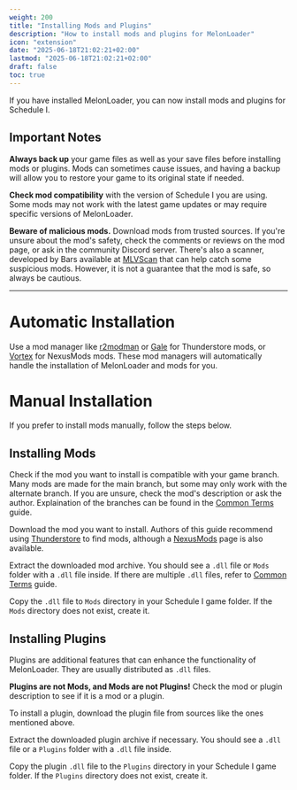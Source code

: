 ```yaml
---
weight: 200
title: "Installing Mods and Plugins"
description: "How to install mods and plugins for MelonLoader"
icon: "extension"
date: "2025-06-18T21:02:21+02:00"
lastmod: "2025-06-18T21:02:21+02:00"
draft: false
toc: true
---
```


If you have installed MelonLoader, you can now install mods and plugins for Schedule I.

## Important Notes
**Always back up** your game files as well as your save files before installing mods or plugins. Mods can sometimes cause issues, and having a backup will allow you to restore your game to its original state if needed.

**Check mod compatibility** with the version of Schedule I you are using. Some mods may not work with the latest game updates or may require specific versions of MelonLoader.

**Beware of malicious mods.** Download mods from trusted sources. If you're unsure about the mod's safety, check the comments or reviews on the mod page, or ask in the community Discord server. There's also a scanner, developed by Bars available at [MLVScan](https://thunderstore.io/c/schedule-i/p/ifBars/MLVScan/) that can help catch some suspicious mods. However, it is not a guarantee that the mod is safe, so always be cautious.

---

# Automatic Installation
Use a mod manager like [r2modman](https://thunderstore.io/c/schedule-i/p/ebkr/r2modman/) or [Gale](https://thunderstore.io/c/schedule-i/p/Kesomannen/GaleModManager/) for Thunderstore mods, or [Vortex](https://www.nexusmods.com/site/mods/1) for NexusMods mods. These mod managers will automatically handle the installation of MelonLoader and mods for you.

# Manual Installation
If you prefer to install mods manually, follow the steps below.

## Installing Mods
Check if the mod you want to install is compatible with your game branch. Many mods are made for the main branch, but some may only work with the alternate branch. If you are unsure, check the mod's description or ask the author. Explaination of the branches can be found in the [Common Terms](/docs/modusers/common_terms/) guide.

Download the mod you want to install. Authors of this guide recommend using [Thunderstore](https://thunderstore.io/c/schedule-i/) to find mods, although a [NexusMods](https://www.nexusmods.com/games/schedule1/mods) page is also available.

Extract the downloaded mod archive. You should see a `.dll` file or `Mods` folder with a `.dll` file inside. If there are multiple `.dll` files, refer to [Common Terms](/docs/modusers/common_terms/) guide.

Copy the `.dll` file to `Mods` directory in your Schedule I game folder. If the `Mods` directory does not exist, create it.

## Installing Plugins
Plugins are additional features that can enhance the functionality of MelonLoader. They are usually distributed as `.dll` files.

**Plugins are not Mods, and Mods are not Plugins!** Check the mod or plugin description to see if it is a mod or a plugin.

To install a plugin, download the plugin file from sources like the ones mentioned above.

Extract the downloaded plugin archive if necessary. You should see a `.dll` file or a `Plugins` folder with a `.dll` file inside.

Copy the plugin `.dll` file to the `Plugins` directory in your Schedule I game folder. If the `Plugins` directory does not exist, create it.